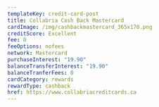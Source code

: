 ```yaml
---
templateKey: credit-card-post
title: Collabria Cash Back Mastercard
cardImage: /img/cashbackmastercard_365x170.png
creditScore: Excellent
fee: 0
feeOptions: nofees
network: Mastercard
purchaseInterest: "19.90"
balanceTransferInterest: "19.90"
balanceTranferFees: 0
cardCategory: rewards
rewardType: cashback
href: https://www.collabriacreditcards.ca
---
```

